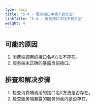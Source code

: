 ```yaml
---
type: docs
title: "5-4 - 服务接口中找不到方法"
linkTitle: "5-4 - 服务接口中找不到方法"
weight: 4
---
```


## 可能的原因

1. 消费端调用的接口名#方法不存在。
2. 服务端未正确的暴露当前接口。

## 排查和解决步骤

1. 检查消费端调用的接口名#方法是否存在。
2. 检查服务端暴露的服务列表内是否存在。

<p style="margin-top: 3rem;"> </p>